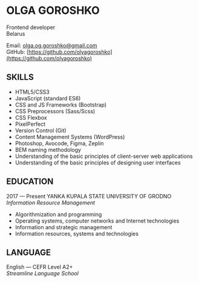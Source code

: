 # OLGA GOROSHKO

Frontend developer  
Belarus  

Email: olga.og.goroshko@gmail.com  
GitHub: [https://github.com/olyagoroshko](https://github.com/olyagoroshko)  

## SKILLS

- HTML5/CSS3
- JavaScript (standard ES6)
- CSS and JS Frameworks (Bootstrap)
- CSS Preprocessors (Sass/Scss)
- CSS Flexbox
- PixelPerfect
- Version Control (Git)
- Content Management Systems (WordPress)
- Photoshop, Avocode, Figma, Zeplin
- BEM naming methodology
- Understanding of the basic principles of client-server web applications
- Understanding of the basic principles of designing user interfaces

## EDUCATION

2017 — Present      	YANKA KUPALA STATE UNIVERSITY OF GRODNO  
*Information Resource Management*  
-	Algorithmization and programming
-	Operating systems, computer networks and Internet technologies
-	Information and strategic management
-	Information resources, systems and technologies

## LANGUAGE

English — CEFR Level A2+  
*Streamline Language School*  
